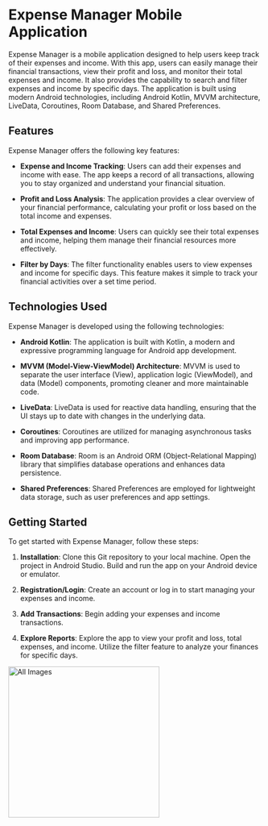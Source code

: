 # Expense Manager Mobile Application

Expense Manager is a mobile application designed to help users keep track of their expenses and income. With this app, users can easily manage their financial transactions, view their profit and loss, and monitor their total expenses and income. It also provides the capability to search and filter expenses and income by specific days. The application is built using modern Android technologies, including Android Kotlin, MVVM architecture, LiveData, Coroutines, Room Database, and Shared Preferences.

## Features

Expense Manager offers the following key features:

- **Expense and Income Tracking**: Users can add their expenses and income with ease. The app keeps a record of all transactions, allowing you to stay organized and understand your financial situation.

- **Profit and Loss Analysis**: The application provides a clear overview of your financial performance, calculating your profit or loss based on the total income and expenses.

- **Total Expenses and Income**: Users can quickly see their total expenses and income, helping them manage their financial resources more effectively.

- **Filter by Days**: The filter functionality enables users to view expenses and income for specific days. This feature makes it simple to track your financial activities over a set time period.

## Technologies Used

Expense Manager is developed using the following technologies:

- **Android Kotlin**: The application is built with Kotlin, a modern and expressive programming language for Android app development.

- **MVVM (Model-View-ViewModel) Architecture**: MVVM is used to separate the user interface (View), application logic (ViewModel), and data (Model) components, promoting cleaner and more maintainable code.

- **LiveData**: LiveData is used for reactive data handling, ensuring that the UI stays up to date with changes in the underlying data.

- **Coroutines**: Coroutines are utilized for managing asynchronous tasks and improving app performance.

- **Room Database**: Room is an Android ORM (Object-Relational Mapping) library that simplifies database operations and enhances data persistence.

- **Shared Preferences**: Shared Preferences are employed for lightweight data storage, such as user preferences and app settings.

## Getting Started

To get started with Expense Manager, follow these steps:

1. **Installation**: Clone this Git repository to your local machine. Open the project in Android Studio. Build and run the app on your Android device or emulator.

2. **Registration/Login**: Create an account or log in to start managing your expenses and income.

3. **Add Transactions**: Begin adding your expenses and income transactions.

4. **Explore Reports**: Explore the app to view your profit and loss, total expenses, and income. Utilize the filter feature to analyze your finances for specific days.

<img src="https://github.com/Aadulrehman/ExpenseManager/assets/100299631/90b9740f-97a6-40a2-80af-6194f06dfe93" alt="All Images" width="300" />
  
 </p>


